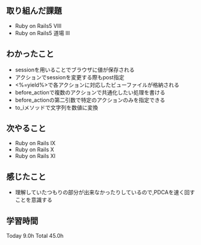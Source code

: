 ## 取り組んだ課題
- Ruby on Rails5 VIII
- Ruby on Rails5 道場 III
## わかったこと
- sessionを用いることでブラウザに値が保存される
- アクションでsessionを変更する際もpost指定
- <%=yield%>で各アクションに対応したビューファイルが格納される
- before_actionで複数のアクションで共通化したい処理を書ける
- before_actionの第二引数で特定のアクションのみを指定できる
- to_iメソッドで文字列を数値に変換
## 次やること
- Ruby on Rails IX
- Ruby on Rails X
- Ruby on Rails XI
## 感じたこと
- 理解していたつもりの部分が出来なかったりしているので,PDCAを速く回すことを意識する
## 学習時間
Today 9.0h Total 45.0h
